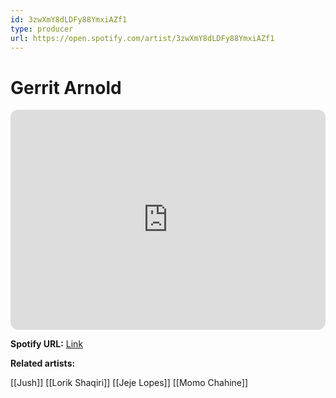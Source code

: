 ```yaml
---
id: 3zwXmY8dLDFy88YmxiAZf1
type: producer
url: https://open.spotify.com/artist/3zwXmY8dLDFy88YmxiAZf1
---
```

# Gerrit Arnold

<iframe style="border-radius:12px" src="https://open.spotify.com/embed/artist/3zwXmY8dLDFy88YmxiAZf1" width="100%" height="352" frameBorder="0" allowfullscreen="" allow="autoplay; clipboard-write; encrypted-media; fullscreen; picture-in-picture" loading="lazy"></iframe>

**Spotify URL:** [Link](https://open.spotify.com/artist/3zwXmY8dLDFy88YmxiAZf1)

**Related artists:**

[[Jush]]
[[Lorik Shaqiri]]
[[Jeje Lopes]]
[[Momo Chahine]]
